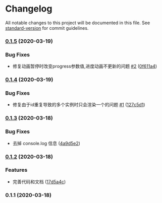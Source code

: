 # Changelog

All notable changes to this project will be documented in this file. See [standard-version](https://github.com/conventional-changelog/standard-version) for commit guidelines.

### [0.1.5](https://github.com/shallinta/z-progress-loading/compare/v0.1.4...v0.1.5) (2020-03-19)


### Bug Fixes

* 修复动画暂停时改变progress参数值,进度动画不更新的问题 [#2](https://github.com/shallinta/z-progress-loading/issues/2) ([0f611a4](https://github.com/shallinta/z-progress-loading/commit/0f611a4f7d63b83e74461244f245f0a45c52fa4d))

### [0.1.4](https://github.com/shallinta/z-progress-loading/compare/v0.1.3...v0.1.4) (2020-03-19)


### Bug Fixes

* 修复由于id重复导致的多个实例时只会渲染一个的问题 [#1](https://github.com/shallinta/z-progress-loading/issues/1) ([127c5d1](https://github.com/shallinta/z-progress-loading/commit/127c5d18ded4c5d8947702aa13f038bd03253cd8))

### [0.1.3](https://github.com/shallinta/z-progress-loading/compare/v0.1.2...v0.1.3) (2020-03-18)


### Bug Fixes

* 去掉 console.log 信息 ([4a9d5e2](https://github.com/shallinta/z-progress-loading/commit/4a9d5e247fcc7335911d23041c8ccadc70053d6c))

### [0.1.2](https://github.com/shallinta/z-progress-loading/compare/v0.1.1...v0.1.2) (2020-03-18)


### Features

* 完善代码和文档 ([17d5a4c](https://github.com/shallinta/z-progress-loading/commit/17d5a4c3aa8f7bf20776329d0434183f0340fcec))

### 0.1.1 (2020-03-18)
